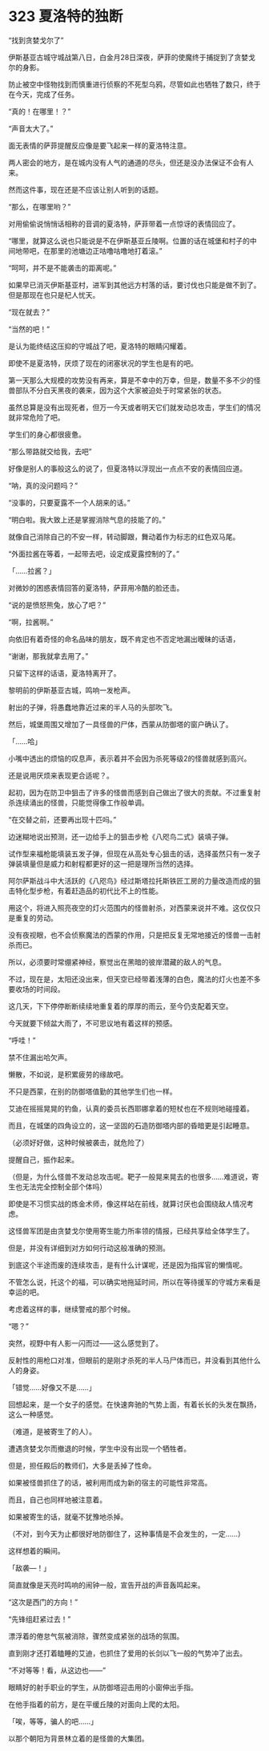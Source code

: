 # 323 夏洛特的独断

“找到贪婪戈尔了”

伊斯基亚古城守城战第八日，白金月28日深夜，萨菲的使魔终于捕捉到了贪婪戈尔的身影。

防止被空中怪物找到而慎重进行侦察的不死型乌鸦，尽管如此也牺牲了数只，终于在今天，完成了任务。

“真的！在哪里！？”

“声音太大了。”

面无表情的萨菲提醒反应像是要飞起来一样的夏洛特注意。

两人密会的地方，是在城内没有人气的通道的尽头，但还是没办法保证不会有人来。

然而这件事，现在还是不应该让别人听到的话题。

“那么，在哪里哟？”

对用偷偷说悄悄话相称的音调的夏洛特，萨菲带着一点惊讶的表情回应了。

“哪里，就算这么说也只能说是不在伊斯基亚丘陵啊。位置的话在城堡和村子的中间地带吧，在那里的池塘边正咕噜咕噜地打着滚。”

“呵呵，并不是不能袭击的距离呢。”

如果早已消灭伊斯基亚村，进军到其他远方村落的话，要讨伐也只能是做不到了。但是那现在也只是杞人忧天。

“现在就去？”

“当然的吧！”

是认为能终结这压抑的守城战了吧，夏洛特的眼睛闪耀着。

即使不是夏洛特，厌烦了现在的闭塞状况的学生也是有的吧。

第一天那么大规模的攻势没有再来，算是不幸中的万幸，但是，数量不多不少的怪兽部队不分白天黑夜的袭来，因为这个大家被迫处于时常紧张的状态。

虽然总算是没有出现死者，但万一今天或者明天它们就发动总攻击，学生们的情况就非常危险了吧。

学生们的身心都很疲惫。

“那么带路就交给我，去吧”

好像是别人的事般这么的说了，但夏洛特以浮现出一点点不安的表情回应道。

“呐，真的没问题吗？”

“没事的，只要夏露不一个人胡来的话。”

“明白啦。我大致上还是掌握消除气息的技能了的。”

就像自己消除自己的不安一样，转动脚跟，舞动着作为标志的红色双马尾。

“外面拉酱在等着，一起带去吧，设定成夏露控制的了。”

「……拉酱？」

对微妙的困惑表情回答的夏洛特，萨菲用冷酷的脸还击。

“说的是愤怒熊兔，放心了吧？”

“啊，拉酱啊。”

向依旧有着奇怪的命名品味的朋友，既不肯定也不否定地漏出暧昧的话语，

“谢谢，那我就拿去用了。”

只留下这样的话语，夏洛特离开了。

黎明前的伊斯基亚古城，鸣响一发枪声。

射出的子弹，将愚蠢地靠近过来的半人马的头部吹飞。

然后，城堡周围又增加了一具怪兽的尸体，西蒙从防御塔的窗户确认了。

「……哈」

小嘴中透出的烦恼的叹息声，表示着并不会因为杀死等级2的怪兽就感到高兴。

还是说用厌烦来表现更合适呢？。

起初，因为在防卫中狙击了许多的怪兽而感到自己做出了很大的贡献。不过重复射杀连续涌出的怪兽，只能觉得像工作般单调。

“在交替之前，还要再出现十匹吗。”

边迷糊地说出预测，还一边给手上的狙击步枪《八咫鸟二式》装填子弹。

试作型来福枪能填装五发子弹，但现在从高处专心狙击的话，选择虽然只有一发子弹装填量但是威力和射程都更好的这一把是理所当然的选择。

阿尔萨斯战斗中大活跃的《八咫鸟》经过斯塔拉托斯铁匠工房的力量改造而成的狙击特化型步枪，有着赶造品的初代比不上的性能。

用这个，将进入照亮夜空的灯火范围内的怪兽射杀，对西蒙来说并不难。这仅仅只是重复的劳动。

没有夜视眼，也不会侦察魔法的西蒙的作用，只是把反复无常地接近的怪兽一击射杀而已。

所以，必须要时常绷紧神经，察觉出在黑暗的彼岸潜藏的敌人的气息。

不过，现在是，太阳还没出来，但天空已经带着浅薄的白色，魔法的灯火也差不多要收场的时间段。

这几天，下下停停断断续续地重复着的厚厚的雨云，至今仍支配着天空。

今天就要下倾盆大雨了，不可思议地有着这样的预感。

“呼哇！”

禁不住漏出哈欠声。

懒散，不如说，是积累疲劳的缘故吧。

不只是西蒙，在别的防御塔值勤的其他学生们也一样。

艾迪在摇摇晃晃的钓鱼，认真的委员长西耶娜拿着的短杖也在不规则地碰撞着。

而且，在城堡的四角设立的，这一坚固的石造防御塔内部的昏暗更是引起睡意。

（必须好好做，这种时候被袭击，就危险了）

提醒自己，振作起来。

（但是，为什么怪兽不发动总攻击呢。靶子一般晃来晃去的也很多……难道说，寄生也无法完全控制全部个体吗）

即使是不习惯实战的炼金术师，像这样站在前线，就算讨厌也会围绕敌人情况考虑。

这怪兽军团是由贪婪戈尔使用寄生能力所率领的情报，已经共享给全体学生了。

但是，并没有详细到对方如何行动这般准确的预测。

到底这个半途而废的连续攻击，是有什么计谋呢，还是因为指挥官的懒惰呢。

不管怎么说，托这个的福，可以确实地拖延时间，所以在等待援军的守城方来看是幸运的吧。

考虑着这样的事，继续警戒的那个时候。

“嗯？”

突然，视野中有人影一闪而过——这么感觉到了。

反射性的用枪口对准，但眼前的是刚才杀死的半人马尸体而已，并没看到其他什么人的身姿。

「错觉……好像又不是……」

回想起来，是一个女子的感觉。在快速奔驰的气势上面，有着长长的头发在飘扬，这么一种感觉。

（难道，是被寄生了的人）。

遭遇贪婪戈尔而撤退的时候，学生中没有出现一个牺牲者。

但是，担任殿后的教师们，大多是丢掉了性命。

如果被怪兽抓住了的话，被利用而成为新的宿主的可能性非常高。

而且，自己也同样地被注意着。

如果被寄生的话，就毫不犹豫地杀掉。

（不对，到今天为止都很好地防御住了，这种事情是不会发生的，一定……）

这样想着的瞬间。

「敌袭―！」

简直就像是天亮时鸣响的闹钟一般，宣告开战的声音轰鸣起来。

“这次是西门的方向！”

“先锋组赶紧过去！”

漂浮着的倦怠气氛被消除，骤然变成紧张的战场的氛围。

直到刚才还打着瞌睡的艾迪，也抓住了爱用的长剑以飞一般的气势冲了出去。

“不对等等！看，从这边也——”

眼睛好的射手职业的学生，从防御塔迎击用的小窗伸出手指。

在他手指着的前方，是在平缓丘陵的对面向上爬的太阳。

「唉，等等，骗人的吧……」

以那个朝阳为背景林立着的是怪兽的大集团。
